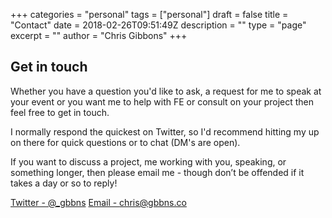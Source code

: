 +++
categories = "personal"
tags = ["personal"]
draft = false
title = "Contact"
date = 2018-02-26T09:51:49Z
description = ""
type = "page"
excerpt = ""
author = "Chris Gibbons"
+++

## Get in touch
Whether you have a question you'd like to ask, a request for me to speak at your event or you want me to help with FE or consult on your project then feel free to get in touch.

I normally respond the quickest on Twitter, so I'd recommend hitting my up on there for quick questions or to chat (DM's are open).

If you want to discuss a project, me working with you, speaking, or something longer, then please email me - though don’t be offended if it takes a day or so to reply!

[Twitter -  @_gbbns](https://www.twitter.com/_gbbns)
[Email - chris@gbbns.co](chris@gbbns.co)
